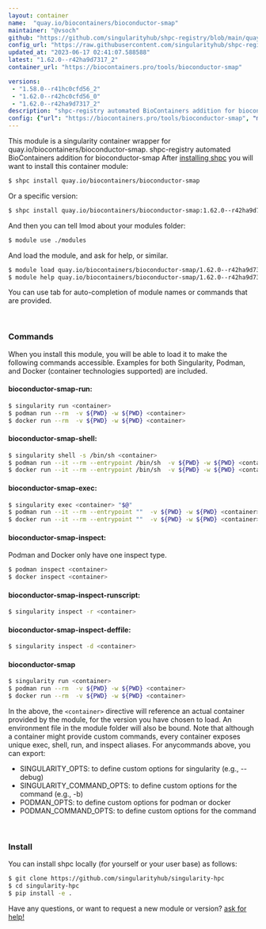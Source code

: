```yaml
---
layout: container
name:  "quay.io/biocontainers/bioconductor-smap"
maintainer: "@vsoch"
github: "https://github.com/singularityhub/shpc-registry/blob/main/quay.io/biocontainers/bioconductor-smap/container.yaml"
config_url: "https://raw.githubusercontent.com/singularityhub/shpc-registry/main/quay.io/biocontainers/bioconductor-smap/container.yaml"
updated_at: "2023-06-17 02:41:07.588588"
latest: "1.62.0--r42ha9d7317_2"
container_url: "https://biocontainers.pro/tools/bioconductor-smap"

versions:
 - "1.58.0--r41hc0cfd56_2"
 - "1.62.0--r42hc0cfd56_0"
 - "1.62.0--r42ha9d7317_2"
description: "shpc-registry automated BioContainers addition for bioconductor-smap"
config: {"url": "https://biocontainers.pro/tools/bioconductor-smap", "maintainer": "@vsoch", "description": "shpc-registry automated BioContainers addition for bioconductor-smap", "latest": {"1.62.0--r42ha9d7317_2": "sha256:626cba736f5809bd61d4db87650f5215bc61dff5b5920e89700b79ab5f588a28"}, "tags": {"1.58.0--r41hc0cfd56_2": "sha256:1384d46caf273511d77051fef7fede290dcaa7178e378d81c8fb9fefd153ddbc", "1.62.0--r42hc0cfd56_0": "sha256:f551e7ec16a6a7009cb0c4ffebfc3558e6024d8f64419d77832f037974bf7173", "1.62.0--r42ha9d7317_2": "sha256:626cba736f5809bd61d4db87650f5215bc61dff5b5920e89700b79ab5f588a28"}, "docker": "quay.io/biocontainers/bioconductor-smap"}
---
```


This module is a singularity container wrapper for quay.io/biocontainers/bioconductor-smap.
shpc-registry automated BioContainers addition for bioconductor-smap
After [installing shpc](#install) you will want to install this container module:


```bash
$ shpc install quay.io/biocontainers/bioconductor-smap
```

Or a specific version:

```bash
$ shpc install quay.io/biocontainers/bioconductor-smap:1.62.0--r42ha9d7317_2
```

And then you can tell lmod about your modules folder:

```bash
$ module use ./modules
```

And load the module, and ask for help, or similar.

```bash
$ module load quay.io/biocontainers/bioconductor-smap/1.62.0--r42ha9d7317_2
$ module help quay.io/biocontainers/bioconductor-smap/1.62.0--r42ha9d7317_2
```

You can use tab for auto-completion of module names or commands that are provided.

<br>

### Commands

When you install this module, you will be able to load it to make the following commands accessible.
Examples for both Singularity, Podman, and Docker (container technologies supported) are included.

#### bioconductor-smap-run:

```bash
$ singularity run <container>
$ podman run --rm  -v ${PWD} -w ${PWD} <container>
$ docker run --rm  -v ${PWD} -w ${PWD} <container>
```

#### bioconductor-smap-shell:

```bash
$ singularity shell -s /bin/sh <container>
$ podman run --it --rm --entrypoint /bin/sh  -v ${PWD} -w ${PWD} <container>
$ docker run --it --rm --entrypoint /bin/sh  -v ${PWD} -w ${PWD} <container>
```

#### bioconductor-smap-exec:

```bash
$ singularity exec <container> "$@"
$ podman run --it --rm --entrypoint ""  -v ${PWD} -w ${PWD} <container> "$@"
$ docker run --it --rm --entrypoint ""  -v ${PWD} -w ${PWD} <container> "$@"
```

#### bioconductor-smap-inspect:

Podman and Docker only have one inspect type.

```bash
$ podman inspect <container>
$ docker inspect <container>
```

#### bioconductor-smap-inspect-runscript:

```bash
$ singularity inspect -r <container>
```

#### bioconductor-smap-inspect-deffile:

```bash
$ singularity inspect -d <container>
```



#### bioconductor-smap

```bash
$ singularity run <container>
$ podman run --rm  -v ${PWD} -w ${PWD} <container>
$ docker run --rm  -v ${PWD} -w ${PWD} <container>
```


In the above, the `<container>` directive will reference an actual container provided
by the module, for the version you have chosen to load. An environment file in the
module folder will also be bound. Note that although a container
might provide custom commands, every container exposes unique exec, shell, run, and
inspect aliases. For anycommands above, you can export:

 - SINGULARITY_OPTS: to define custom options for singularity (e.g., --debug)
 - SINGULARITY_COMMAND_OPTS: to define custom options for the command (e.g., -b)
 - PODMAN_OPTS: to define custom options for podman or docker
 - PODMAN_COMMAND_OPTS: to define custom options for the command

<br>

### Install

You can install shpc locally (for yourself or your user base) as follows:

```bash
$ git clone https://github.com/singularityhub/singularity-hpc
$ cd singularity-hpc
$ pip install -e .
```

Have any questions, or want to request a new module or version? [ask for help!](https://github.com/singularityhub/singularity-hpc/issues)
